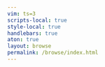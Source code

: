 ```yaml
---
vim: ts=3
scripts-local: true
style-local: true
handlebars: true
aton: true
layout: browse
permalink: /browse/index.html
---
```



<div id="contents">
	<div style="height:1000px;"></div>
</div>



